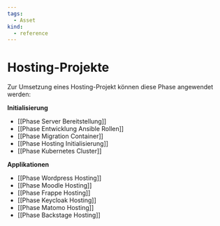 ```yaml
---
tags:
  - Asset
kind:
  - reference
---
```

# Hosting-Projekte

Zur Umsetzung eines Hosting-Projekt können diese Phase angewendet werden:

**Initialisierung**

* [[Phase Server Bereitstellung]]
* [[Phase Entwicklung Ansible Rollen]]
* [[Phase Migration Container]]
* [[Phase Hosting Initialisierung]]
* [[Phase Kubernetes Cluster]]

**Applikationen**

* [[Phase Wordpress Hosting]]
* [[Phase Moodle Hosting]]
* [[Phase Frappe Hosting]]
* [[Phase Keycloak Hosting]]
* [[Phase Matomo Hosting]]
* [[Phase Backstage Hosting]]